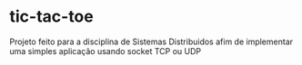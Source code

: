 # tic-tac-toe
Projeto feito para a disciplina de Sistemas Distribuidos afim de implementar uma simples aplicação usando socket TCP ou UDP
